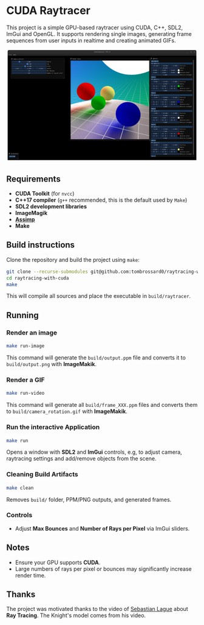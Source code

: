 # CUDA Raytracer

This project is a simple GPU-based raytracer using CUDA, C++, SDL2, ImGui and
OpenGL. It supports rendering single images, generating frame sequences from
user inputs in realtime and creating animated GIFs.

![screenshot](images/screenshot.png)

## Requirements

- **CUDA Toolkit** (for `nvcc`)
- **C++17 compiler** (`g++` recommended, this is the default used by `Make`)
- **SDL2 development libraries**
- **ImageMagik**
- **[Assimp](https://github.com/assimp/assimp?tab=readme-ov-file)**
- **Make**

## Build instructions

Clone the repository and build the project using `make`:

```sh
git clone --recurse-submodules git@github.com:tombrossard0/raytracing-with-cuda.git
cd raytracing-with-cuda
make
```

This will compile all sources and place the executable in `build/raytracer`.

## Running

### Render an image

```sh
make run-image
```

This command will generate the `build/output.ppm` file and converts it to
`build/output.png` with **ImageMakik**.

### Render a GIF

```sh
make run-video
```

This command will generate all `build/frame_XXX.ppm` files and converts them to
`build/camera_rotation.gif` with **ImageMakik**.

### Run the interactive Application

```sh
make run
```

Opens a window with **SDL2** and **ImGui** controls, e.g, to adjust camera,
raytracing settings and add/remove objects from the scene.

### Cleaning Build Artifacts

```sh
make clean
```

Removes `build/` folder, PPM/PNG outputs, and generated frames.

### Controls

- Adjust **Max Bounces** and **Number of Rays per Pixel** via ImGui sliders.

## Notes

- Ensure your GPU supports **CUDA**.
- Large numbers of rays per pixel or bounces may significantly increase render time.

## Thanks

The project was motivated thanks to the video of [Sebastian Lague](https://www.youtube.com/watch?v=Qz0KTGYJtUk&t=1s&ab_channel=SebastianLague) about **Ray Tracing**. The Knight's model comes from
his video.